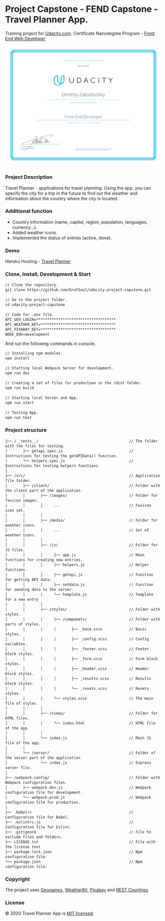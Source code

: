 # Project Capstone - FEND Capstone - Travel Planner App.
Training project for [Udacity.com]. Certificate Nanodegree Program - [Front End Web Developer]

<img src="./prototype/certificate.svg" alt="Certificate Udacity" width="600" />

### Project Description
Travel Planner - applications for travel planning. Using the app, 
you can specify the city for a trip in the future to find out 
the weather and information about the country where the city is located.

### Additional function
* Country information (name, capital, region, population, languages, currency...).
* Added weather icons.
* Implemented the status of entries (active, done).

### Demo
Heroku Hosting - [Travel Planner]

### Clone, Install, Development & Start
```
// Clone the repository.
git clone https://github.com/GrafSoul/udacity-project-capstone.git

// Go to the project folder.
cd udacity-project-capstone

// Code for .env file.
API_GEO_LOGIN=************************************
API_WEATHER_KEY=**********************************
API_PIXABAY_KEY=**********************************
NODE_ENV=development
```

And run the following commands in console.
```
// Installing npm modules.
npm install

// Starting local Webpack Server for development.
npm run dev 

// Creating a set of files for production in the /dist folder.
npm run build 

// Starting local Server and App.
npm run start 

// Testing App.
npm run test
```

### Project structure
```
├── /__tests__/                                         // The folder with the files for testing.
│       ├── getapi.spec.js                              // Instructions for testing the getAPIData() function.
│       └── helpers.spec.js                             // Instructions for testing helpers functions.
│ 
├── /src/                                               // Application file folder.
│       ├── /client/                                    // Folder with the client part of the application.
│       │       ├── /images/                            // Folder for favicon images.
│       │       │     ...                               // Favicon icon set.
│       │       │
│       │       ├── /media/                             // Folder for weather icons.
│       │       │     ...                               // Set of weather icons.
│       │       │
│       │       ├── /js/                                // Folder for JS files.
│       │       │     ├── app.js                        // Main functions for creating new entries.
│       │       │     ├── helpers.js                    // Helper functions.
│       │       │     ├── getapi.js                     // Function for getting API data.
│       │       │     ├── setdata.js                    // Function for sending data to the server.
│       │       │     └── template.js                   // Template for a new entry
│       │       │
│       │       ├── /styles/                            // Folder with styles.
│       │       │     ├── /componets/                   // Folder with parts of styles.
│       │       │     │       ├── _base.scss            // Basic styles.
│       │       │     │       ├── _config.scss          // Config variables.
│       │       │     │       ├── _footer.scss          // Footer block styles.
│       │       │     │       ├── _form.scss            // Form block styles.
│       │       │     │       ├── _header.scss          // Header block styles.
│       │       │     │       ├── _results.scss         // Results block styles.
│       │       │     │       └── _resets.scss          // Resets styles.
│       │       │     └── styles.scss                   // The main file of styles.
│       │       │
│       │       ├── /views/                             // Folder for HTML files.
│       │       │     └── index.html                    // HTML file of the app.
│       │       │
│       │       └── index.js                            // Main JS file of the app.
│       │
│       └── /server/                                    // Folder of the server part of the application
│               └── index.js                            // Express server file.
│
├── /webpack.config/                                    // Folder with Webpack configuration files.
│       ├── webpack.dev.js                              // Webpack configuration file for development. 
│       └── webpack.prod.js                             // Webpack configuration file for production.  
│
├── .babelrc                                            // Сonfiguration file for Babel.
├── .eslintrc.js                                        // Сonfiguration file for Eslint.
├── .gitignore                                          // File to exclude files and folders.
├── LICENSE.txt                                         // File with the license text
├── package-lock.json                                   // Npm configuration file.
└── package.json                                        // Npm configuration file.
```

### Copyright
The project uses [Geonames], [WeatherBit], [Pixabay] and [REST Countries].

### License
© 2020 Travel Planner App is [MIT licensed].

[Udacity.com]: https://www.udcity.com/
[MIT licensed]: https://github.com/GrafSoul/udacity-project-capstone/blob/master/LICENSE.txt
[WeatherBit]: https://www.weatherbit.io/api
[Geonames]: https://www.geonames.org/
[Pixabay]: https://pixabay.com/
[REST Countries]: https://restcountries.eu/
[Travel Planner]: https://trapl.herokuapp.com/

[Front End Web Developer]: https://confirm.udacity.com/7QM9HD6
